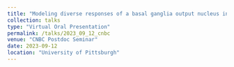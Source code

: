 ```yaml
---
title: "Modeling diverse responses of a basal ganglia output nucleus integrating multiple input streams in control and dopamine-depleted conditions"
collection: talks
type: "Virtual Oral Presentation"
permalink: /talks/2023_09_12_cnbc
venue: "CNBC Postdoc Seminar"
date: 2023-09-12
location: "University of Pittsburgh"
---
```

